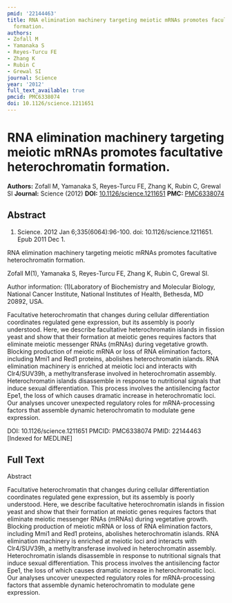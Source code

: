 ```yaml
---
pmid: '22144463'
title: RNA elimination machinery targeting meiotic mRNAs promotes facultative heterochromatin
  formation.
authors:
- Zofall M
- Yamanaka S
- Reyes-Turcu FE
- Zhang K
- Rubin C
- Grewal SI
journal: Science
year: '2012'
full_text_available: true
pmcid: PMC6338074
doi: 10.1126/science.1211651
---
```


# RNA elimination machinery targeting meiotic mRNAs promotes facultative heterochromatin formation.
**Authors:** Zofall M, Yamanaka S, Reyes-Turcu FE, Zhang K, Rubin C, Grewal SI
**Journal:** Science (2012)
**DOI:** [10.1126/science.1211651](https://doi.org/10.1126/science.1211651)
**PMC:** [PMC6338074](https://www.ncbi.nlm.nih.gov/pmc/articles/PMC6338074/)

## Abstract

1. Science. 2012 Jan 6;335(6064):96-100. doi: 10.1126/science.1211651. Epub 2011 
Dec 1.

RNA elimination machinery targeting meiotic mRNAs promotes facultative 
heterochromatin formation.

Zofall M(1), Yamanaka S, Reyes-Turcu FE, Zhang K, Rubin C, Grewal SI.

Author information:
(1)Laboratory of Biochemistry and Molecular Biology, National Cancer Institute, 
National Institutes of Health, Bethesda, MD 20892, USA.

Facultative heterochromatin that changes during cellular differentiation 
coordinates regulated gene expression, but its assembly is poorly understood. 
Here, we describe facultative heterochromatin islands in fission yeast and show 
that their formation at meiotic genes requires factors that eliminate meiotic 
messenger RNAs (mRNAs) during vegetative growth. Blocking production of meiotic 
mRNA or loss of RNA elimination factors, including Mmi1 and Red1 proteins, 
abolishes heterochromatin islands. RNA elimination machinery is enriched at 
meiotic loci and interacts with Clr4/SUV39h, a methyltransferase involved in 
heterochromatin assembly. Heterochromatin islands disassemble in response to 
nutritional signals that induce sexual differentiation. This process involves 
the antisilencing factor Epe1, the loss of which causes dramatic increase in 
heterochromatic loci. Our analyses uncover unexpected regulatory roles for 
mRNA-processing factors that assemble dynamic heterochromatin to modulate gene 
expression.

DOI: 10.1126/science.1211651
PMCID: PMC6338074
PMID: 22144463 [Indexed for MEDLINE]

## Full Text

Abstract

Facultative heterochromatin that changes during cellular differentiation coordinates regulated gene expression, but its assembly is poorly understood. Here, we describe facultative heterochromatin islands in fission yeast and show that their formation at meiotic genes requires factors that eliminate meiotic messenger RNAs (mRNAs) during vegetative growth. Blocking production of meiotic mRNA or loss of RNA elimination factors, including Mmi1 and Red1 proteins, abolishes heterochromatin islands. RNA elimination machinery is enriched at meiotic loci and interacts with Clr4/SUV39h, a methyltransferase involved in heterochromatin assembly. Heterochromatin islands disassemble in response to nutritional signals that induce sexual differentiation. This process involves the antisilencing factor Epe1, the loss of which causes dramatic increase in heterochromatic loci. Our analyses uncover unexpected regulatory roles for mRNA-processing factors that assemble dynamic heterochromatin to modulate gene expression.
